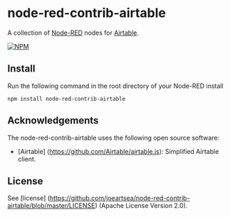 node-red-contrib-airtable
========================
A collection of <a href="http://nodered.org" target="_new">Node-RED</a> nodes for <a href="https://airtable.com/" target="_new">Airtable</a>.

[![NPM](https://nodei.co/npm/node-red-contrib-airtable.png?downloads=true)](https://nodei.co/npm/node-red-contrib-airtable/)

Install
-------

Run the following command in the root directory of your Node-RED install

    npm install node-red-contrib-airtable

Acknowledgements
----------------

The node-red-contrib-airtable uses the following open source software:

- [Airtable] (https://github.com/Airtable/airtable.js): Simplified Airtable client.

License
-------

See [license] (https://github.com/joeartsea/node-red-contrib-airtable/blob/master/LICENSE) (Apache License Version 2.0).
